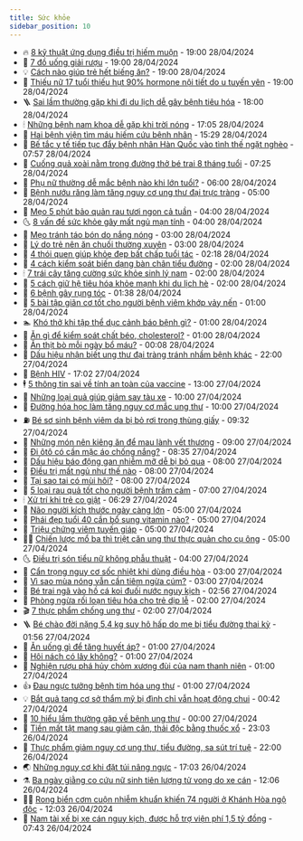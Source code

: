 ```yaml
---
title: Sức khỏe
sidebar_position: 10
---
```


<!-- vnexpress-suc-khoe:START -->
- 🔥 [8 kỹ thuật ứng dụng điều trị hiếm muộn](https://vnexpress.net/8-ky-thuat-ung-dung-dieu-tri-hiem-muon-4739901.html) - 19:00 28/04/2024
- 🥰 [7 đồ uống giải rượu](https://vnexpress.net/7-do-uong-giai-ruou-4739810.html) - 19:00 28/04/2024
- 💡 [Cách nào giúp trẻ hết biếng ăn?](https://vnexpress.net/cach-nao-giup-tre-het-bieng-an-4739613.html) - 19:00 28/04/2024
- 🤗 [Thiếu nữ 17 tuổi thiếu hụt 90% hormone nội tiết do u tuyến yên](https://vnexpress.net/thieu-nu-17-tuoi-thieu-hut-90-hormone-noi-tiet-do-u-tuyen-yen-4739593.html) - 19:00 28/04/2024
- 🪜 [Sai lầm thường gặp khi đi du lịch dễ gây bệnh tiêu hóa](https://vnexpress.net/sai-lam-thuong-gap-khi-di-du-lich-de-gay-benh-tieu-hoa-4739758.html) - 18:00 28/04/2024
- 🕯 [Những bệnh nam khoa dễ gặp khi trời nóng](https://vnexpress.net/nhung-benh-nam-khoa-de-gap-khi-troi-nong-4739739.html) - 17:05 28/04/2024
- 🤭 [Hai bệnh viện tìm máu hiếm cứu bệnh nhân](https://vnexpress.net/hai-benh-vien-tim-mau-hiem-cuu-benh-nhan-4740066.html) - 15:29 28/04/2024
- 👀 [Bế tắc y tế tiếp tục đẩy bệnh nhân Hàn Quốc vào tình thế ngặt nghèo](https://vnexpress.net/be-tac-y-te-tiep-tuc-day-benh-nhan-han-quoc-vao-tinh-the-ngat-ngheo-4739932.html) - 07:57 28/04/2024
- 🌋 [Cuống quả xoài nằm trong đường thở bé trai 8 tháng tuổi](https://vnexpress.net/cuong-qua-xoai-nam-trong-duong-tho-be-trai-8-thang-tuoi-4739945.html) - 07:25 28/04/2024
- 🫶 [Phụ nữ thường dễ mắc bệnh nào khi lớn tuổi?](https://vnexpress.net/phu-nu-thuong-de-mac-benh-nao-khi-lon-tuoi-4739909.html) - 06:00 28/04/2024
- 🦆 [Bệnh nướu răng làm tăng nguy cơ ung thư đại trực tràng](https://vnexpress.net/benh-nuou-rang-lam-tang-nguy-co-ung-thu-dai-truc-trang-4739688.html) - 05:00 28/04/2024
- 🚀 [Mẹo 5 phút bảo quản rau tươi ngon cả tuần](https://vnexpress.net/meo-5-phut-bao-quan-rau-tuoi-ngon-ca-tuan-4739558.html) - 04:00 28/04/2024
- 🌜 [8 vấn đề sức khỏe gây mất ngủ mạn tính](https://vnexpress.net/8-van-de-suc-khoe-gay-mat-ngu-man-tinh-4739751.html) - 04:00 28/04/2024
- 🧰 [Mẹo tránh táo bón do nắng nóng](https://vnexpress.net/meo-tranh-tao-bon-do-nang-nong-4739757.html) - 03:00 28/04/2024
- 💫 [Lý do trẻ nên ăn chuối thường xuyên](https://vnexpress.net/ly-do-tre-nen-an-chuoi-thuong-xuyen-4739638.html) - 03:00 28/04/2024
- 🌝 [4 thói quen giúp khỏe đẹp bất chấp tuổi tác](https://vnexpress.net/4-thoi-quen-giup-khoe-dep-bat-chap-tuoi-tac-4739724.html) - 02:18 28/04/2024
- 🗽 [4 cách kiểm soát biến dạng bàn chân tiểu đường](https://vnexpress.net/4-cach-kiem-soat-bien-dang-ban-chan-tieu-duong-4739816.html) - 02:00 28/04/2024
- 🕯 [7 trái cây tăng cường sức khỏe sinh lý nam](https://vnexpress.net/7-trai-cay-tang-cuong-suc-khoe-sinh-ly-nam-4739779.html) - 02:00 28/04/2024
- 🦅 [5 cách giữ hệ tiêu hóa khỏe mạnh khi du lịch hè](https://vnexpress.net/5-cach-giu-he-tieu-hoa-khoe-manh-khi-du-lich-he-4739429.html) - 02:00 28/04/2024
- 🦆 [6 bệnh gây rụng tóc](https://vnexpress.net/6-benh-gay-rung-toc-4739662.html) - 01:38 28/04/2024
- 🎊 [5 bài tập giãn cơ tốt cho người bệnh viêm khớp vảy nến](https://vnexpress.net/5-bai-tap-gian-co-tot-cho-nguoi-benh-viem-khop-vay-nen-4739714.html) - 01:00 28/04/2024
- 🏊 [Khó thở khi tập thể dục cảnh báo bệnh gì?](https://vnexpress.net/kho-tho-khi-tap-the-duc-canh-bao-benh-gi-4739678.html) - 01:00 28/04/2024
- 📝 [Ăn gì để kiểm soát chất béo, cholesterol?](https://vnexpress.net/an-gi-de-kiem-soat-chat-beo-cholesterol-4739600.html) - 01:00 28/04/2024
- 💯 [Ăn thịt bò mỗi ngày bổ máu?](https://vnexpress.net/an-thit-bo-moi-ngay-bo-mau-4739720.html) - 00:08 28/04/2024
- 🌊 [Dấu hiệu nhận biết ung thư đại tràng tránh nhầm bệnh khác](https://vnexpress.net/dau-hieu-nhan-biet-ung-thu-dai-trang-tranh-nham-benh-khac-4739601.html) - 22:00 27/04/2024
- 🚀 [Bệnh HIV](https://vnexpress.net/suc-khoe-cam-nang-cac-benh-hiv-4739659.html) - 17:02 27/04/2024
- 🕴 [5 thông tin sai về tính an toàn của vaccine](https://vnexpress.net/5-thong-tin-sai-ve-tinh-an-toan-cua-vaccine-4739402.html) - 13:00 27/04/2024
- 🗽 [Những loại quả giúp giảm say tàu xe](https://vnexpress.net/nhung-loai-qua-giup-giam-say-tau-xe-4739733.html) - 10:00 27/04/2024
- 🎡 [Đường hóa học làm tăng nguy cơ mắc ung thư](https://vnexpress.net/duong-hoa-hoc-lam-tang-nguy-co-mac-ung-thu-4739660.html) - 10:00 27/04/2024
- ⛽️ [Bé sơ sinh bệnh viêm da bị bỏ rơi trong thùng giấy](https://vnexpress.net/be-so-sinh-benh-viem-da-bi-bo-roi-trong-thung-giay-4739750.html) - 09:32 27/04/2024
- 🦆 [Những món nên kiêng ăn để mau lành vết thương](https://vnexpress.net/nhung-mon-nen-kieng-an-de-mau-lanh-vet-thuong-4739658.html) - 09:00 27/04/2024
- 🤩 [Đi ôtô có cần mặc áo chống nắng?](https://vnexpress.net/di-oto-co-can-mac-ao-chong-nang-4739726.html) - 08:35 27/04/2024
- 🦒 [Dấu hiệu báo động gan nhiễm mỡ dễ bị bỏ qua](https://vnexpress.net/dau-hieu-bao-dong-gan-nhiem-mo-de-bi-bo-qua-4739621.html) - 08:00 27/04/2024
- 💫 [Điều trị mất ngủ như thế nào](https://vnexpress.net/dieu-tri-mat-ngu-nhu-the-nao-4739656.html) - 08:00 27/04/2024
- 🐘 [Tại sao tai có mùi hôi?](https://vnexpress.net/tai-sao-tai-co-mui-hoi-4739588.html) - 08:00 27/04/2024
- 🚀 [5 loại rau quả tốt cho người bệnh trầm cảm](https://vnexpress.net/5-loai-rau-qua-tot-cho-nguoi-benh-tram-cam-4739446.html) - 07:00 27/04/2024
- 🕯 [Xử trí khi trẻ co giật](https://vnexpress.net/xu-tri-khi-tre-co-giat-4737985.html) - 06:29 27/04/2024
- 🦏 [Não người kích thước ngày càng lớn](https://vnexpress.net/nao-nguoi-kich-thuoc-ngay-cang-lon-4739624.html) - 05:00 27/04/2024
- 🦄 [Phái đẹp tuổi 40 cần bổ sung vitamin nào?](https://vnexpress.net/phai-dep-tuoi-40-can-bo-sung-vitamin-nao-4739585.html) - 05:00 27/04/2024
- 🦒 [Triệu chứng viêm tuyến giáp](https://vnexpress.net/trieu-chung-viem-tuyen-giap-4739577.html) - 05:00 27/04/2024
- 👨‍🏫 [Chiến lược mổ ba thì triệt căn ung thư thực quản cho cụ ông](https://vnexpress.net/chien-luoc-mo-ba-thi-triet-can-ung-thu-thuc-quan-cho-cu-ong-4739326.html) - 05:00 27/04/2024
- 🌜 [Điều trị són tiểu nữ không phẫu thuật](https://vnexpress.net/dieu-tri-son-tieu-nu-khong-phau-thuat-4739420.html) - 04:00 27/04/2024
- 🚀 [Cẩn trọng nguy cơ sốc nhiệt khi dùng điều hòa](https://vnexpress.net/can-trong-nguy-co-soc-nhiet-khi-dung-dieu-hoa-4739508.html) - 03:00 27/04/2024
- 💃 [Vì sao mùa nóng vẫn cần tiêm ngừa cúm?](https://vnexpress.net/vi-sao-mua-nong-van-can-tiem-ngua-cum-4739322.html) - 03:00 27/04/2024
- 💯 [Bé trai ngã vào hồ cá koi đuối nước nguy kịch](https://vnexpress.net/be-trai-nga-vao-ho-ca-koi-duoi-nuoc-nguy-kich-4739606.html) - 02:56 27/04/2024
- 🤔 [Phòng ngừa rối loạn tiêu hóa cho trẻ dịp lễ](https://vnexpress.net/phong-ngua-roi-loan-tieu-hoa-cho-tre-dip-le-4739513.html) - 02:00 27/04/2024
- 🎬 [7 thực phẩm chống ung thư](https://vnexpress.net/7-thuc-pham-chong-ung-thu-4739391.html) - 02:00 27/04/2024
- 🪜 [Bé chào đời nặng 5,4 kg suy hô hấp do mẹ bị tiểu đường thai kỳ](https://vnexpress.net/be-chao-doi-nang-5-4-kg-suy-ho-hap-do-me-bi-tieu-duong-thai-ky-4739022.html) - 01:56 27/04/2024
- 🦣 [Ăn uống gì để tăng huyết áp?](https://vnexpress.net/an-uong-gi-de-tang-huyet-ap-4739520.html) - 01:00 27/04/2024
- 🧐 [Hôi nách có lây không?](https://vnexpress.net/hoi-nach-co-lay-khong-4739441.html) - 01:00 27/04/2024
- 🤡 [Nghiện rượu phá hủy chỏm xương đùi của nam thanh niên](https://vnexpress.net/nghien-ruou-pha-huy-chom-xuong-dui-cua-nam-thanh-nien-4739409.html) - 01:00 27/04/2024
- 👍 [Đau ngực tưởng bệnh tim hóa ung thư](https://vnexpress.net/dau-nguc-tuong-benh-tim-hoa-ung-thu-4739164.html) - 01:00 27/04/2024
- 💡 [Bắt quả tang cơ sở thẩm mỹ bị đình chỉ vẫn hoạt động chui](https://vnexpress.net/bat-qua-tang-co-so-tham-my-bi-dinh-chi-van-hoat-dong-chui-4739552.html) - 00:42 27/04/2024
- 💯 [10 hiểu lầm thường gặp về bệnh ung thư](https://vnexpress.net/10-hieu-lam-thuong-gap-ve-benh-ung-thu-4738431.html) - 00:00 27/04/2024
- 🧠 [Tiền mất tật mang sau giảm cân, thải độc bằng thuốc xổ](https://vnexpress.net/tien-mat-tat-mang-sau-giam-can-thai-doc-bang-thuoc-xo-4738657.html) - 23:03 26/04/2024
- 🎡 [Thực phẩm giảm nguy cơ ung thư, tiểu đường, sa sút trí tuệ](https://vnexpress.net/thuc-pham-giam-nguy-co-ung-thu-tieu-duong-sa-sut-tri-tue-4737966.html) - 22:00 26/04/2024
- 🌏 [Những nguy cơ khi đặt túi nâng ngực](https://vnexpress.net/nhung-nguy-co-khi-dat-tui-nang-nguc-4733920.html) - 17:03 26/04/2024
- ⚗️ [Ba ngày giằng co cứu nữ sinh tiên lượng tử vong do xe cán](https://vnexpress.net/ba-ngay-giang-co-cuu-nu-sinh-tien-luong-tu-vong-do-xe-can-4739314.html) - 12:06 26/04/2024
- 👨‍🏫 [Rong biển cơm cuộn nhiễm khuẩn khiến 74 người ở Khánh Hòa ngộ độc](https://vnexpress.net/rong-bien-com-cuon-nhiem-khuan-khien-74-nguoi-o-khanh-hoa-ngo-doc-4739482.html) - 12:03 26/04/2024
- 🤖 [Nam tài xế bị xe cán nguy kịch, được hỗ trợ viện phí 1,5 tỷ đồng](https://vnexpress.net/nam-tai-xe-bi-xe-can-nguy-kich-duoc-ho-tro-vien-phi-1-5-ty-dong-4739280.html) - 07:43 26/04/2024<!-- vnexpress-suc-khoe:END -->
